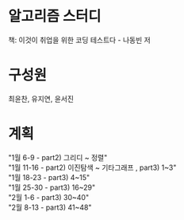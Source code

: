 # 알고리즘 스터디
책: 이것이 취업을 위한 코딩 테스트다 - 나동빈 저

# 구성원

최윤찬, 유지연, 윤서진

# 계획

"1월 6-9 - part2) 그리디 ~ 정렬"<br>
"1월 11-16 - part2) 이진탐색 ~ 기타그래프 , part3) 1~3"<br>
"1월 18-23 - part3) 4~15"<br>
"1월 25-30 - part3) 16~29"<br>
"2월 1-6 - part3) 30~40"<br>
"2월 8-13 - part3) 41~48"
